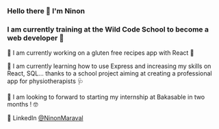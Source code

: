 ### Hello there 👋  I'm Ninon
### I am currently training at the Wild Code School to become a web developer 💪

🔹 I am currently working on a gluten free recipes app with React 🥞

🔹 I am currently learning how to use Express and increasing my skills on React, SQL... thanks to a school project aiming at creating a professional app for physiotherapists 🩺

🔹 I am looking to forward to starting my internship at Bakasable in two months ! 🤓

📌 LinkedIn [@NinonMaraval](https://www.linkedin.com/in/ninon-maraval-77224230/)
